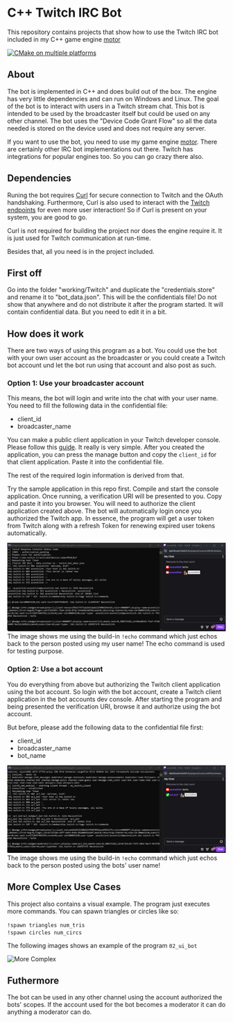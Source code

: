 # C++ Twitch IRC Bot
This repository contains projects that show how to use the Twitch IRC bot included in my C++ game engine [motor](https://github.com/aconstlink/motor)

[![CMake on multiple platforms](https://github.com/aconstlink/twitch_irc_bot/actions/workflows/cmake-multi-platform.yml/badge.svg)](https://github.com/aconstlink/twitch_irc_bot/actions/workflows/cmake-multi-platform.yml)

## About
The bot is implemented in C++ and does build out of the box. The engine has very little dependencies and can run on Windows and Linux. The goal of the bot is to interact with users in a Twitch stream chat. This bot is intended to be used by the broadcaster itself but could be used on any other channel. The bot uses the "Device Code Grant Flow" so all the data needed is stored on the device used and does not require any server.

If you want to use the bot, you need to use my game engine [motor](https://github.com/aconstlink/motor). There are certainly other IRC bot implementations out there. Twitch has integrations for popular engines too. So you can go crazy there also.

## Dependencies
Runing the bot requires [Curl](https://curl.se/) for secure connection to Twitch and the OAuth handshaking. Furthermore, Curl is also used to interact with the [Twitch endpoints](https://dev.twitch.tv/docs/api/reference/) for even more user interaction! So if Curl is present on your system, you are good to go. 

Curl is not required for building the project nor does the engine require it. It is just used for Twitch communication at run-time.

Besides that, all you need is in the project included.

## First off

Go into the folder "working/Twitch" and duplicate the "credentials.store" and rename it to "bot_data.json". This will be the confidentials file! Do not show that anywhere and do not distribute it after the program started. It will contain confidential data. But you need to edit it in a bit.

## How does it work

There are two ways of using this program as a bot. You could use the bot with your own user account as the broadcaster or you could create a Twitch bot account und let the bot run using that account and also post as such.

### Option 1: Use your broadcaster account

This means, the bot will login and write into the chat with your user name. You need to fill the following data in the confidential file:
- client_id
- broadcaster_name

You can make a public client application in your Twitch developer console. Please follow this [guide](https://dev.twitch.tv/docs/authentication/register-app/). It really is very simple. After you created the application, you can press the manage button and copy the ```client_id``` for that client application. Paste it into the confidential file.

The rest of the required login information is derived from that. 

Try the sample application in this repo first. Compile and start the console application. Once running, a verification URI will be presented to you. Copy and paste it into you browser. You will need to authorize the client application created above. The bot will automatically login once you authorized the Twitch app. In essence, the program will get a user token from Twitch along with a refresh Token for renewing expired user tokens automatically. 

![By Broadcaster](https://github.com/aconstlink/twitch_irc_bot/blob/main/images/as_user.jpg)
The image shows me using the build-in ```!echo``` command which just echos back to the person posted using my user name! The echo command is used for testing purpose.

### Option 2: Use a bot account

You do everything from above but authorizing the Twitch client application using the bot account. So login with the bot account, create a Twitch client application in the bot accounts dev console. After starting the program and being presented the verification URI, browse it and authorize using the bot account. 

But before, please add the following data to the confidential file first:
- client_id
- broadcaster_name
- bot_name
  
![By Bot](https://github.com/aconstlink/twitch_irc_bot/blob/main/images/as_bot.jpg)
The image shows me using the build-in ```!echo``` command which just echos back to the person posted using the bots' user name!

## More Complex Use Cases

This project also contains a visual example. The program just executes more commands. You can spawn triangles or circles like so:

``` !spawn triangles num_tris ```  
``` !spawn circles num_circs ```  

The following images shows an example of the program ``` 02_ui_bot ``` 

![More Complex](https://github.com/aconstlink/twitch_irc_bot/blob/main/images/more_complex.jpg)

## Futhermore

The bot can be used in any other channel using the account authorized the bots' scopes. If the account used for the bot becomes a moderator it can do anything a moderator can do. 


